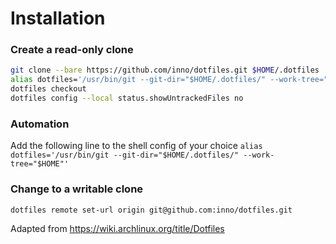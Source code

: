 # Installation

### Create a read-only clone
```sh
git clone --bare https://github.com/inno/dotfiles.git $HOME/.dotfiles
alias dotfiles='/usr/bin/git --git-dir="$HOME/.dotfiles/" --work-tree="$HOME"'
dotfiles checkout
dotfiles config --local status.showUntrackedFiles no
```

### Automation

Add the following line to the shell config of your choice
`alias dotfiles='/usr/bin/git --git-dir="$HOME/.dotfiles/" --work-tree="$HOME"'`

### Change to a writable clone
```sh
dotfiles remote set-url origin git@github.com:inno/dotfiles.git
```

Adapted from https://wiki.archlinux.org/title/Dotfiles
